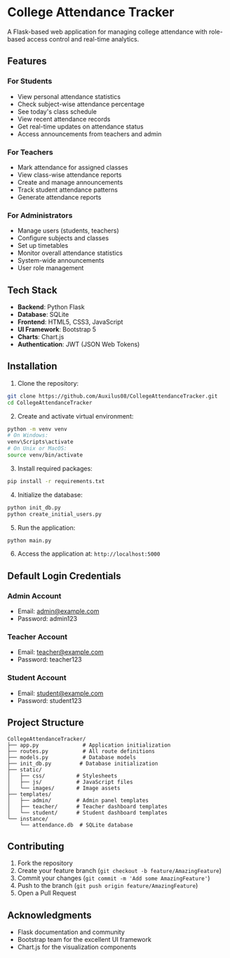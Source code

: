 # College Attendance Tracker

A Flask-based web application for managing college attendance with role-based access control and real-time analytics.

## Features

### For Students
- View personal attendance statistics
- Check subject-wise attendance percentage
- See today's class schedule
- View recent attendance records
- Get real-time updates on attendance status
- Access announcements from teachers and admin

### For Teachers
- Mark attendance for assigned classes
- View class-wise attendance reports
- Create and manage announcements
- Track student attendance patterns
- Generate attendance reports

### For Administrators
- Manage users (students, teachers)
- Configure subjects and classes
- Set up timetables
- Monitor overall attendance statistics
- System-wide announcements
- User role management

## Tech Stack

- **Backend**: Python Flask
- **Database**: SQLite
- **Frontend**: HTML5, CSS3, JavaScript
- **UI Framework**: Bootstrap 5
- **Charts**: Chart.js
- **Authentication**: JWT (JSON Web Tokens)

## Installation

1. Clone the repository:
```bash
git clone https://github.com/Auxilus08/CollegeAttendanceTracker.git
cd CollegeAttendanceTracker
```

2. Create and activate virtual environment:
```bash
python -m venv venv
# On Windows:
venv\Scripts\activate
# On Unix or MacOS:
source venv/bin/activate
```

3. Install required packages:
```bash
pip install -r requirements.txt
```

4. Initialize the database:
```bash
python init_db.py
python create_initial_users.py
```

5. Run the application:
```bash
python main.py
```

6. Access the application at: `http://localhost:5000`

## Default Login Credentials

### Admin Account
- Email: admin@example.com
- Password: admin123

### Teacher Account
- Email: teacher@example.com
- Password: teacher123

### Student Account
- Email: student@example.com
- Password: student123

## Project Structure

```
CollegeAttendanceTracker/
├── app.py              # Application initialization
├── routes.py           # All route definitions
├── models.py           # Database models
├── init_db.py         # Database initialization
├── static/
│   ├── css/          # Stylesheets
│   ├── js/           # JavaScript files
│   └── images/       # Image assets
├── templates/
│   ├── admin/        # Admin panel templates
│   ├── teacher/      # Teacher dashboard templates
│   └── student/      # Student dashboard templates
└── instance/
    └── attendance.db  # SQLite database
```

## Contributing

1. Fork the repository
2. Create your feature branch (`git checkout -b feature/AmazingFeature`)
3. Commit your changes (`git commit -m 'Add some AmazingFeature'`)
4. Push to the branch (`git push origin feature/AmazingFeature`)
5. Open a Pull Request



## Acknowledgments

- Flask documentation and community
- Bootstrap team for the excellent UI framework
- Chart.js for the visualization components
